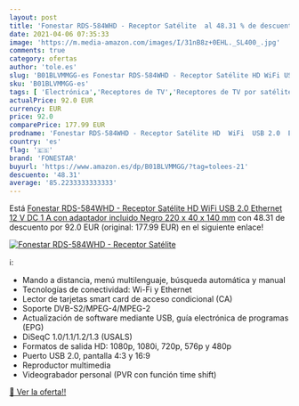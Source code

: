 ```yaml
---
layout: post
title: 'Fonestar RDS-584WHD - Receptor Satélite  al 48.31 % de descuento'
date: 2021-04-06 07:35:33
image: 'https://m.media-amazon.com/images/I/31nB8z+0EHL._SL400_.jpg'
comments: true
category: ofertas
author: 'tole.es'
slug: 'B01BLVMMGG-es Fonestar RDS-584WHD - Receptor Satélite HD WiFi USB 2.0...'
sku: 'B01BLVMMGG-es'
tags: [ 'Electrónica','Receptores de TV','Receptores de TV por satélite','TV, vídeo y home cinema','fonestar','wifi', ]
actualPrice: 92.0 EUR
currency: EUR
price: 92.0
comparePrice: 177.99 EUR
prodname: 'Fonestar RDS-584WHD - Receptor Satélite HD  WiFi  USB 2.0  Ethernet  12 V DC  1 A con adaptador incluido  Negro  220 x 40 x 140 mm'
country: 'es'
flag: '🇪🇸'
brand: 'FONESTAR'
buyurl: 'https://www.amazon.es/dp/B01BLVMMGG/?tag=tolees-21'
descuento: '48.31'
average: '85.2233333333333'
---
```


Está [Fonestar RDS-584WHD - Receptor Satélite HD  WiFi  USB 2.0  Ethernet  12 V DC  1 A con adaptador incluido  Negro  220 x 40 x 140 mm](https://www.amazon.es/dp/B01BLVMMGG/?tag=tolees-21) con 48.31 de descuento por 92.0 EUR (original: 177.99 EUR) en el siguiente enlace!

[![Fonestar RDS-584WHD - Receptor Satélite ](https://m.media-amazon.com/images/I/31nB8z+0EHL._SL400_.jpg)](https://www.amazon.es/dp/B01BLVMMGG/?tag=tolees-21)

ℹ️:

- Mando a distancia, menú multilenguaje, búsqueda automática y manual
- Tecnologías de conectividad: Wi-Fi y Ethernet
- Lector de tarjetas smart card de acceso condicional (CA)
- Soporte DVB-S2/MPEG-4/MPEG-2
- Actualización de software mediante USB, guía electrónica de programas (EPG)
- DiSeqC 1.0/1.1/1.2/1.3 (USALS)
- Formatos de salida HD: 1080p, 1080i, 720p, 576p y 480p
- Puerto USB 2.0, pantalla 4:3 y 16:9
- Reproductor multimedia
- Videograbador personal (PVR con función time shift)

[🛒 Ver la oferta!!](https://www.amazon.es/dp/B01BLVMMGG/?tag=tolees-21)
